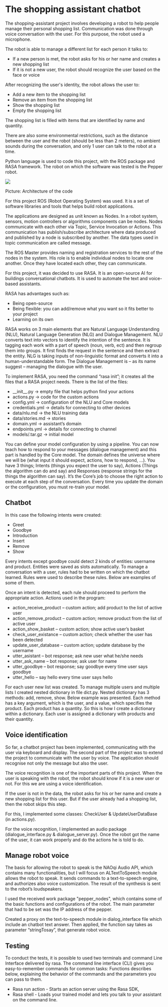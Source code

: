 <h1>The shopping assistant chatbot</h1>
<p>The shopping-assistant project involves developing a robot to help people manage their personal shopping list. Communication was done through voice conversation with the user. For this purpose, the robot used a microphone. </p>
<p>The robot is able to manage a different list for each person it talks to:
	<ul>
		<li>If a new person is met, the robot asks for his or her name and creates a new shopping list</li>
		<li>If it is not a new user, the robot should recognize the user based on the face or voice</li>
		</ul></p>
<p>After recognizing the user's identity, the robot allows the user to:
	<ul>
		<li>Add a new item to the shopping list</li>
		<li>Remove an item from the shopping list</li>
		<li>Show the shopping list</li>
		<li>Empty the shopping list</li>
		</ul></p>
<p>The shopping list is filled with items that are identified by name and quantity. </p>
<p>There are also some environmental restrictions, such as the distance between the user and the robot (should be less than 2 meters), no ambient sounds during the conversation, and only 1 user can talk to the robot at a time.</p>
<p>Python language is used to code this project, with the ROS package and RASA framework. The robot on which the software was tested is the Pepper robot.</p>
  
<img src='https://user-images.githubusercontent.com/87570436/200055730-faa3e9a3-f3b4-405b-94bf-cde6bc59c054.png'/>
<p>Picture: Architecture of the code</p>

<p>For this project ROS (Robot Operating System) was used. It is a set of software libraries and tools that helps build robot applications. </p>

<p>The applications are designed as unit known as Nodes. In a robot system, sensors, motion controllers or algorithms components can be nodes. Nodes communicate with each other via Topic, Service Invocation or Actions. This communication has publish/subscribe architecture where data produced and published by a node is subscribed by another. The data types used in topic communication are called message.</p>
<p>The ROS Master provides naming and registration services to the rest of the nodes in the system. His role is to enable individual nodes to locate one another. Once they have located each other, they can communicate.</p>

<p>For this project, it was decided to use RASA. It is an open-source AI for buildings conversational chatbots. It is used to automate the text and voice-based assistants.</p>
<p>RASA has advantages such as:
<ul>
	<li>Being open-source</li>
	<li>Being flexible: you can add/remove what you want so it fits better to your project</li>
	<li>Learning on its own</li>
</ul></p>
<p>RASA works on 3 main elements that are Natural Language Understanding (NLU), Natural Language Generation (NLG) and Dialogue Management. NLU converts text into vectors to identify the intention of the sentence. It is tagging each work with a part of speech (noun, verb, ect) and then regroup them into groups. It first finds the request in the sentence and then extract the entity.
NLG is taking inputs of non-linguistic format and converts it into a human-understandable form.
The Dialogue Management is – as its name suggest – managing the dialogue with the user.</p>

<p>To implement RASA, you need the command “rasa init”; it creates all the files that a RASA project needs. There is the list of the files:
	<ul>
		<li>__init__.py -> empty file that helps python find your actions</li>
<li>actions.py -> code for the custom actions</li>
<li>config.yml -> configuration of the NLU and Core models</li>
<li>credentials.yml -> details for connecting to other devices</li>
<li>data/nlu.md -> the NLU training data</li>
<li>data/stories.md -> stories</li>
<li>domain.yml -> assistant’s domain</li>
<li>endpoints.yml -> details for connecting to channel</li>
<li>models/<timestamp>.tar.gz -> initial model</li>
		</ul>
	</p>
<p>You can define your model configuration by using a pipeline. You can now teach how to respond to your messages (dialogue management) and this part is handled by the Core model. The domain defines the universe where we will be (what input it should expect, actions, how to respond, …). You have 3 things; Intents (things you expect the user to say), Actions (Things the algorithm can do and say) and Responses (response strings for the things the algorithm can say). It’s the Core’s job to choose the right action to execute at each step of the conversation.  Every time you update the domain or the configuration, you must re-train your model.</p>

<h2>Chatbot</h2>
<p>In this case the following intents were created:
	<ul>
		<li>Greet 
  <li>Goodbye</li>
  <li>Introduction</li>
  <li>Insert</li>
  <li>Remove</li>
  <li>Show</li>
		</ul>
</p>
<p>Every intents except goodbye could detect 2 kinds of entities: username and product. Entities were saved as slots automatically. 
To manage a conversation with a user, rules had to be written on which the chatbot learned. Rules were used to describe these rules. Below are examples of some of them.</p>

<p>Once an intent is detected, each rule should proceed to perform the appropriate action. Actions used in the program:
	<ul>
<li>action_receive_product – custom action; add product to the list of active user</li>
<li>action_remove_product – custom action; remove product from the list of active user</li>
<li>action_show_basket – custom action; show active user’s basket</li>
<li>check_user_existance – custom action; check whether the user has been detected</li>
<li>update_user_database – custom action; update database by the username</li>
<li>utter_asistant – bot response; ask new user what he/she needs</li>
<li>utter_ask_name – bot response; ask user for name</li>
<li>utter_goodbye – bot response; say goodbye every time user says goodbye</li>
		<li>utter_hello – say hello every time user says hello</li>
		</ul>
</p>

<p>For each user new list was created. To manage multiple users and multiple lists I created nested dictionary in file dict.py. Nested dictionary has 3 methods: add, remove, show. Below example was presented. Each method has a key argument, which is the user, and a value, which specifies the product. Each product has a quantity. So this is how I create a dictionary within a dictionary. Each user is assigned a dictionary with products and their quantity.</p>

<h2>Voice identification</h2>
<p>So far, a chatbot project has been implemented, communicating with the user via keyboard and display. The second part of the project was to extend the project to communicate with the user by voice. The application should recognise not only the message but also the user.</p>
<p>The voice recognition is one of the important parts of this project. When the user is speaking with the robot, the robot should know if it is a new user or not. For this we are using a voice identification.</p>
<p>If the user is not in the data, the robot asks for his or her name and create a new shopping list for this user. But if the user already had a shopping list, then the robot skips this step.</p>
<p>For this, I implemented some classes: CheckUser & UpdateUserDataBase (in actions.py).</p>
<p>For the voice recognition, I implemented an audio package (dialogue_interface.py & dialogue_server.py). Once the robot got the name of the user, it can work properly and do the actions he is told to do.</p>

<h2>Manage robot voice</h2>
<p>The basis for allowing the robot to speak is the NAOqi Audio API, which contains many functionalities, but I will focus on ALTextToSpeech module allows the robot to speak. It sends commands to a text-to-speech engine, and authorizes also voice customization. The result of the synthesis is sent to the robot’s loudspeakers.</p>
<p>I used the received work package "pepper_nodes", which contains some of the basic functions and configurations of the robot. The main parameter that had to be set was the IP address of the pepper.</p>
<p>Created a proxy on the text-to-speech module in dialog_interface file which include an chatbot text answer. Then applied, the function say takes as parameter “stringTosay”, that generate robot voice.</p>

<h2>Testing</h2>
<p>To conduct the tests, it is possible to used two terminals and command Line Interface delivered by rasa. The command line interface (CLI) gives you easy-to-remember commands for common tasks:  Functions describes below, explaining the behavior of the commands and the parameters you can pass to them.
	<ul>
		<li>Rasa run action - Starts an action server using the Rasa SDK,</li>
<li>Rasa shell - Loads your trained model and lets you talk to your assistant on the command line.</li>
		</ul>
</p>




